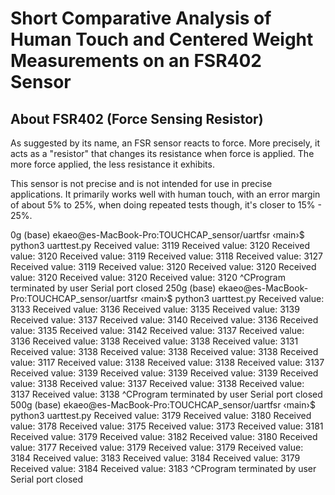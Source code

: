 # Short Comparative Analysis of Human Touch and Centered Weight Measurements on an FSR402 Sensor
## About FSR402 (Force Sensing Resistor)
As suggested by its name, an FSR sensor reacts to force. More precisely, it acts as a "resistor" that changes its resistance when force is applied. The more force applied, the less resistance it exhibits.<br>


This sensor is not precise and is not intended for use in precise applications. It primarily works well with human touch, with an error margin of about 5% to 25%, when doing repeated tests though, it's closer to
15% - 25%.

0g
(base) ekaeo@es-MacBook-Pro:TOUCHCAP_sensor/uartfsr ‹main›$ python3 uarttest.py
Received value: 3119
Received value: 3120
Received value: 3120
Received value: 3119
Received value: 3118
Received value: 3127
Received value: 3119
Received value: 3120
Received value: 3120
Received value: 3120
Received value: 3120
Received value: 3120
^CProgram terminated by user
Serial port closed
250g
(base) ekaeo@es-MacBook-Pro:TOUCHCAP_sensor/uartfsr ‹main›$ python3 uarttest.py
Received value: 3133
Received value: 3136
Received value: 3135
Received value: 3139
Received value: 3137
Received value: 3140
Received value: 3136
Received value: 3135
Received value: 3142
Received value: 3137
Received value: 3136
Received value: 3138
Received value: 3138
Received value: 3131
Received value: 3138
Received value: 3138
Received value: 3138
Received value: 3117
Received value: 3138
Received value: 3138
Received value: 3137
Received value: 3139
Received value: 3139
Received value: 3139
Received value: 3138
Received value: 3137
Received value: 3138
Received value: 3137
Received value: 3138
^CProgram terminated by user
Serial port closed
500g
(base) ekaeo@es-MacBook-Pro:TOUCHCAP_sensor/uartfsr ‹main›$ python3 uarttest.py
Received value: 3179
Received value: 3180
Received value: 3178
Received value: 3175
Received value: 3173
Received value: 3181
Received value: 3179
Received value: 3182
Received value: 3180
Received value: 3177
Received value: 3179
Received value: 3179
Received value: 3184
Received value: 3183
Received value: 3184
Received value: 3179
Received value: 3184
Received value: 3183
^CProgram terminated by user
Serial port closed

